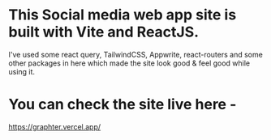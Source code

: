# This Social media web app site is built with Vite and ReactJS.

I've used some react query, TailwindCSS, Appwrite, react-routers and some other packages in here which made the site look good & feel good while using it.

# You can check the site live here - 

https://graphter.vercel.app/
